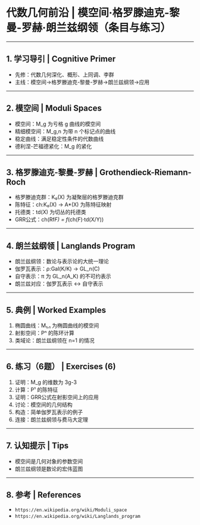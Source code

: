 # 代数几何前沿 | 模空间·格罗滕迪克-黎曼-罗赫·朗兰兹纲领（条目与练习）

---

## 1. 学习导引 | Cognitive Primer

- 先修：代数几何深化、概形、上同调、李群
- 主线：模空间→格罗滕迪克-黎曼-罗赫→朗兰兹纲领→应用

---

## 2. 模空间 | Moduli Spaces

- 模空间：M_g 为亏格 g 曲线的模空间
- 精细模空间：M_g,n 为带 n 个标记点的曲线
- 稳定曲线：满足稳定性条件的代数曲线
- 德利涅-芒福德紧化：M_g 的紧化

---

## 3. 格罗滕迪克-黎曼-罗赫 | Grothendieck-Riemann-Roch

- 格罗滕迪克群：K₀(X) 为凝聚层的格罗滕迪克群
- 陈特征：ch:K₀(X) → A*(X) 为陈特征映射
- 托德类：td(X) 为切丛的托德类
- GRR公式：ch(Rf*F) = f*(ch(F)·td(X/Y))

---

## 4. 朗兰兹纲领 | Langlands Program

- 朗兰兹纲领：数论与表示论的大统一理论
- 伽罗瓦表示：ρ:Gal(K/K) → GL_n(C)
- 自守表示：π 为 GL_n(A_K) 的不可约表示
- 朗兰兹对应：伽罗瓦表示 ↔ 自守表示

---

## 5. 典例 | Worked Examples

1) 椭圆曲线：M₁,₁ 为椭圆曲线的模空间
2) 射影空间：Pⁿ 的陈环计算
3) 类域论：朗兰兹纲领在 n=1 的情况

---

## 6. 练习（6题） | Exercises (6)

1) 证明：M_g 的维数为 3g-3
2) 计算：P¹ 的陈特征
3) 证明：GRR公式在射影空间上的应用
4) 讨论：模空间的几何结构
5) 构造：简单伽罗瓦表示的例子
6) 连接：朗兰兹纲领与费马大定理

---

## 7. 认知提示 | Tips

- 模空间是几何对象的参数空间
- 朗兰兹纲领是数论的宏伟蓝图

---

## 8. 参考 | References

- `https://en.wikipedia.org/wiki/Moduli_space`
- `https://en.wikipedia.org/wiki/Langlands_program`
